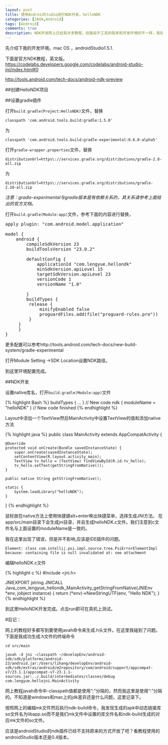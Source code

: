 ```yaml
---
layout: post
title: 使用AndroidStudio进行NDK开发，helloNDK
categories: [JAVA,Android]
tags: [Android]
comments: true
description: NDK开发网上已经有许多教程，但是由于工具的版本和开发环境的不一样，我在开发HelloNDK时还是碰到不少问题，包括一些坑爹问题。这里记录下我的HelloNDK开发。
---
```

先介绍下我的开发环境。mac OS ，androidStudio1.5.1.

下面是官方NDK教程，英文版。
https://codelabs.developers.google.com/codelabs/android-studio-jni/index.html#0

http://tools.android.com/tech-docs/android-ndk-preview

##创建HelloNDK项目

##设置gradle插件

打开`build.gradle(Project:HelloNDK)`文件，替换

`classpath 'com.android.tools.build:gradle:1.5.0'`

为

`classpath 'com.android.tools.build:gradle-experimental:0.6.0-alpha5'`

打开`gradle-wrapper.properties`文件，替换

`distributionUrl=https\://services.gradle.org/distributions/gradle-2.8-all.zip`

为

`distributionUrl=https\://services.gradle.org/distributions/gradle-2.10-all.zip`

<i color=red>注意：gradle-experimental与gradle版本是有依赖关系的，其关系请参考上面给出的官方文档。</i>

打开`build.gradle(Module:app)`文件，参考下面的内容进行替换，


<pre>
apply plugin: "com.android.model.application"

model {
    android {
        compileSdkVersion 23
        buildToolsVersion "23.0.2"

        defaultConfig {
            applicationId "com.lengyue.hellondk"
            minSdkVersion.apiLevel 15
            targetSdkVersion.apiLevel 23
            versionCode 1
            versionName "1.0"

        }
        buildTypes {
         release {
             minifyEnabled false
             proguardFiles.add(file("proguard-rules.pro"))
         }
     }
     }
}
</pre>

更多配置可以参考http://tools.android.com/tech-docs/new-build-system/gradle-experimental

打开Module Setting ->SDK Location设置NDK路径。

到这里环境配置完成。

##NDK开发

设置native库名，打开`build.gradle(Module:app)`文件

{% highlight Bash %}
buildTypes {
...
}
// New code
ndk {
    moduleName = "helloNDK"
}
// New code finished
{% endhighlight %}

Layout中添加一个TextView然后MainActivity中设置TextView的值和添加native方法

{% highlight java %}
public class MainActivity extends AppCompatActivity {

    @Override
    protected void onCreate(Bundle savedInstanceState) {
        super.onCreate(savedInstanceState);
        setContentView(R.layout.activity_main);
        TextView tv_hello = (TextView) findViewById(R.id.tv_hello);
        tv_hello.setText(getStringFromNative());
    }

    public native String getStringFromNative();

    static {
        System.loadLibrary("helloNDK");
    }
}
{% endhighlight %}

鼠标放在native方法上使用快捷键alt+enter唤出快捷菜单，选择生成JNI方法。
在app/src/main目录下会生成jni目录，并且生成helloNDK.c文件。我们注意到c文件名与上面设置的moduleName是一致的。

我在这里出现了错误，但是并不影响,应该是IDE插件的问题。

`Element: class com.intellij.psi.impl.source.tree.PsiErrorElementImpl because: containing file is null
           invalidated at: see attachment`

编辑helloNDK.c文件

{% highlight c %}
#include <jni.h>

JNIEXPORT jstring JNICALL
Java_com_lengyue_hellondk_MainActivity_getStringFromNative(JNIEnv *env, jobject instance)
{
    return (*env)->NewStringUTF(env, "Hello NDK");
}
{% endhighlight %}

到这里HelloNDK开发完成。点击run即可在真机上测试。

#后记：

网上的教程好多都写到要使用javah命令来生成.h头文件。在这里我碰到了问题。下面是我成功生成.h文件的终端命令

`cd src/main`

`javah -d jni -classpath ~/developEnv/android-sdk/sdk/platforms/android-23/android.jar:/Users/lihang/developEnv/android-sdk/sdk/extras/android/m2repository/com/android/support/appcompat-v7/23.1.1/appcompat-v7-23.1.1-sources.jar:../.build/intermediates/classes/debug com.lengyue.hellojni.MainActivity`

网上教程javah命令中-classpath值都是使用“;”分隔的，然而我这里是使用“:”分隔的。不知道是windows和mac上的jdk差异还是什么问题，这里记录下。

按照网上的编辑mk文件然后执行ndk-build命令，我发现生成的apk中动态链接库so文件名为libapp.so而不是我们mk文件中设置的库文件名和ndk-build生成的对应mk文件的so文件。

应该是androidStudio的ndk插件已经不支持原来的方式开放了吧？看教程使用的androidStudio版本还是0.4版本。

